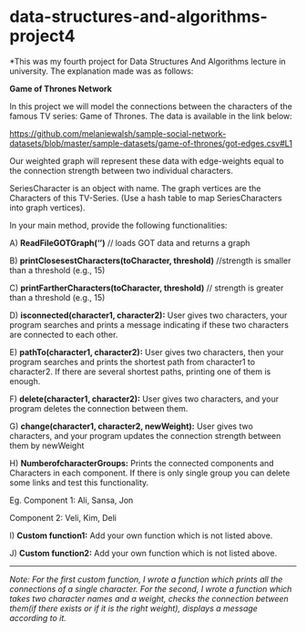 # data-structures-and-algorithms-project4

*This was my fourth project for Data Structures And Algorithms lecture in university. The explanation made was as follows:

**Game of Thrones Network**

In this project we will model the connections between the characters of the famous TV series: Game of Thrones. The data is available in the link below: 

https://github.com/melaniewalsh/sample-social-network-datasets/blob/master/sample-datasets/game-of-thrones/got-edges.csv#L1

Our weighted graph will represent these data with edge-weights equal to the connection strength between two individual characters.

SeriesCharacter is an object with name.  The graph vertices are the Characters of this TV-Series. (Use a hash table to map SeriesCharacters into graph vertices).

In your main method, provide the following functionalities:

  A)	**ReadFileGOTGraph(‘’)** // loads GOT data and returns a graph
  
  B)	**printClosesestCharacters(toCharacter, threshold)** //strength is smaller than a threshold (e.g., 15)
  
  C)	**printFartherCharacters(toCharacter, threshold)** // strength is greater than a threshold (e.g., 15)
  
  D)	**isconnected(character1, character2):** User gives two characters, your program searches and prints a message indicating if these two characters are connected to each other.
  
  E)	**pathTo(character1, character2):** User gives two characters, then your program searches and prints the shortest path from character1 to character2. If there are several shortest paths, printing one of them is enough.
  
  F)	**delete(character1, character2):** User gives two characters, and your program deletes the connection between them.
  
  G)	**change(character1, character2, newWeight):** User gives two characters, and your program updates the connection strength between them by newWeight
  
  H)	**NumberofcharacterGroups:** Prints the connected components and Characters in each component. If there is only single group you can delete some links and test this functionality. 
  
  Eg. Component 1: Ali, Sansa, Jon
  
  Component 2: Veli, Kim, Deli
  
  I)	**Custom function1:** Add your own function which is not listed above.
  
  J)	**Custom function2:** Add your own function which is not listed above. 
  
  ---------------------------------------------------------------------
  
  *Note: For the first custom function, I wrote a function which prints all the connections of a single character. For the second, I wrote a function which takes two character names and a weight,
  checks the connection between them(if there exists or if it is the right weight), displays a message according to it.*
